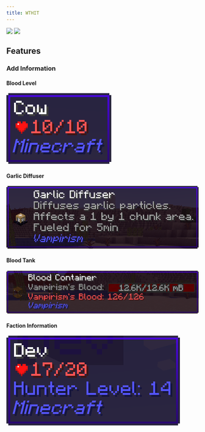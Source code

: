 ```yaml
---
title: WTHIT
---
```

[![](https://cdn.jsdelivr.net/npm/@intergrav/devins-badges@3/assets/cozy/available/curseforge_vector.svg)](https://www.curseforge.com/minecraft/mc-mods/wthit)
[![](https://cdn.jsdelivr.net/npm/@intergrav/devins-badges@3/assets/cozy/available/modrinth_vector.svg)](https://modrinth.com/mod/wthit)
## Features

### Add Information
#### Blood Level
![](assets/waila/blood_level.png)
#### Garlic Diffuser
![](assets/waila/garlic_diffuser.png)
#### Blood Tank
![](assets/waila/blood_tank.png)
#### Faction Information
![](assets/waila/faction_level.png)